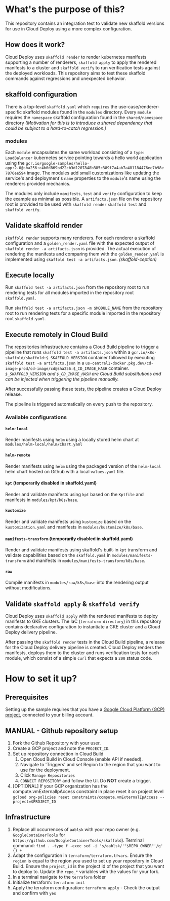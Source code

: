 # What's the purpose of this?
This repository contains an integration test to validate new skaffold versions for use in Cloud Deploy using a more complex configuration.

## How does it work?
Cloud Deploy uses `skaffold render` to render kubernetes manifests supporting a number of renderers, `skaffold apply` to apply the rendered manifests to a cluster and `skaffold verify` to run verification tests against the deployed workloads.
This repository aims to test these skaffold commands against regressions and unexpected behavior.

## skaffold configuration
There is a top-level `skaffold.yaml` which `requires` the use-case/renderer-specific skaffold modules found in the `modules` directory.
Every `module` requires the `namespace` skaffold configuration found in the `shared/namespace` directory *(Motivation for this is to introduce a shared dependency that could be subject to a hard-to-catch regression.)*

### modules
Each `module` encapsulates the same workload consisting of a `type: LoadBalancer` kubernetes service pointing towards a hello world application using the `gcr.io/google-samples/hello-app:2.0@sha256:c4b0d869bd22cb3d1207848b385c389f7a4ab7a481184476ee7b98e7876ee594` image. The modules add small customizations like updating the service's and deployment's `name` properties to the `module`'s name using the renderers provided mechanics.

The modules only include `manifests`, `test` and `verify` configuration to keep the example as minimal as possible. A `artifacts.json` file on the repository root is provided to be used with `skaffold render` `skaffold test` and `skaffold verify`.

## Validate skaffold render
`skaffold render` supports many renderers. For each renderer a skaffold configuration and a `golden_render.yaml` file with the expected output of `skaffold render -a artifacts.json` is provided. The actual execution of rendering the manifests and comparing them with the `golden_render.yaml` is implemented using `skaffold test -a artifacts.json`. *(skaffold-ception)*

## Execute locally
Run `skaffold test -a artifacts.json` from the repository root to run rendering tests for all modules imported in the repository root `skaffold.yaml`.

Run `skaffold test -a artifacts.json -m $MODULE_NAME` from the repository root to run rendering tests for a specific module imported in the repository root `skaffold.yaml`.

## Execute remotely in Cloud Build
The repositories infrastructure contains a Cloud Build pipeline to trigger a pipeline that runs `skaffold test -a artifacts.json` within a `gcr.io/k8s-skaffold/skaffold:$_SKAFFOLD_VERSION` container followed by executing `skaffold test -a artifacts.json` in a `us-central1-docker.pkg.dev/cd-image-prod/cd-image/cd@sha256:$_CD_IMAGE_HASH` container. *`$_SKAFFOLD_VERSION` and `$_CD_IMAGE_HASH` are Cloud Build substitutions and can be injected when triggering the pipeline manually.* 

After successfully passing these tests, the pipeline creates a Cloud Deploy release.

The pipeline is triggered automatically on every push to the repository.

### Available configurations

#### `helm-local`
Render manifests using `helm` using a locally stored helm chart at `modules/helm-local/helm/Chart.yaml`

#### `helm-remote`
Render manifests using `helm` using the packaged version of the `helm-local` helm chart hosted on Github with a local `values.yaml` file.

#### `kpt` (temporarily disabled in skaffold.yaml)
Render and validate manifests using `kpt` based on the `Kptfile` and manifests in `modules/kpt/k8s/base`.

#### `kustomize`
Render and validate manifests using `kustomize` based on the `kustomization.yaml` and manifests in `modules/kustomize/k8s/base`.

#### `manifests-transform` (temporarily disabled in skaffold.yaml)
Render and validate manifests using skaffold's built-in `kpt` transform and validate capabilities based on the `skaffold.yaml` in `modules/manifests-transform` and manifests in `modules/manifests-transform/k8s/base`.

#### `raw`
Compile manifests in `modules/raw/k8s/base` into the rendering output without modifications.

## Validate `skaffold apply` & `skaffold verify`
Cloud Deploy uses `skaffold apply` with the rendered manifests to deploy manifests to GKE clusters. The IaC (`terraform directory`) in this repository contains declarative configuration to instantiate a GKE cluster and a Cloud Deploy delivery pipeline.

After passing the `skaffold render` tests in the Cloud Build pipeline, a release for the Cloud Deploy delivery pipeline is created. Cloud Deploy renders the manifests, deploys them to the cluster and runs verification tests for each module, which consist of a simple `curl` that expects a `200` status code.


# How to set it up?
## Prerequisites

Setting up the sample requires that you have a [Google Cloud Platform (GCP) project](https://cloud.google.com/resource-manager/docs/creating-managing-projects#console), connected to your billing account.

## MANUAL - Github repository setup
1. Fork the Github Repository with your user.
1. Create a GCP project and note the `PROJECT_ID`.
1. Set up repository connection in Cloud Build
    1. Open Cloud Build in Cloud Console (enable API if needed).
    1. Navigate to 'Triggers' and set Region to the region that you want to use for the deployment.
    1. Click `Manage Repositories`
    1. `CONNECT REPOSITORY` and follow the UI. Do **NOT** create a trigger.
1. [OPTIONAL] If your GCP organization has the compute.vmExternalIpAccess constraint in place reset it on project level `gcloud org-policies reset constraints/compute.vmExternalIpAccess --project=$PROJECT_ID` 


## Infrastructure
1. Replace all occurrences of `aablsk` with your repo owner (e.g. `GoogleContainerTools` for `https://github.com/GoogleContainerTools/skaffold`). Terminal command: `find . -type f -exec sed -i 's/aablsk/'"$REPO_OWNER"'/g' {} +`
1. Adapt the configuration in `terraform/terraform.tfvars`. Ensure the `region` is equal to the region you used to set up your repository in Cloud Build. Ensure the `project_id` is the project id of the project that you want to deploy to. Update the `repo_*` variables with the values for your fork.
1. In a terminal navigate to the `terraform` folder
1. Initialize terraform: `terraform init`
1. Apply the terraform configuration: `terraform apply` - Check the output and confirm with `yes`
